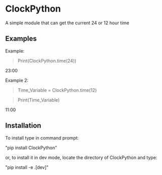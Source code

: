 # ClockPython

A simple module that can get the current 24 or 12 hour time

## Examples

Example:

> Print(ClockPython.time(24))

23:00

Example 2:

> Time_Variable = ClockPython.time(12)

> Print(Time_Variable)

11:00

## Installation

To install type in command prompt:

"pip install ClockPython"

or, to install it in dev mode, locate the directory of ClockPython and type:

"pip install -e .[dev]"